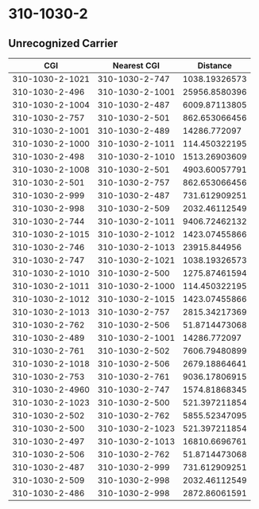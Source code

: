 # 310-1030-2
## Unrecognized Carrier


| CGI | Nearest CGI | Distance |
|-----|-------------|----------|
| 310-1030-2-1021 | 310-1030-2-747 | 1038.19326573 |
| 310-1030-2-496 | 310-1030-2-1001 | 25956.8580396 |
| 310-1030-2-1004 | 310-1030-2-487 | 6009.87113805 |
| 310-1030-2-757 | 310-1030-2-501 | 862.653066456 |
| 310-1030-2-1001 | 310-1030-2-489 | 14286.772097 |
| 310-1030-2-1000 | 310-1030-2-1011 | 114.450322195 |
| 310-1030-2-498 | 310-1030-2-1010 | 1513.26903609 |
| 310-1030-2-1008 | 310-1030-2-501 | 4903.60057791 |
| 310-1030-2-501 | 310-1030-2-757 | 862.653066456 |
| 310-1030-2-999 | 310-1030-2-487 | 731.612909251 |
| 310-1030-2-998 | 310-1030-2-509 | 2032.46112549 |
| 310-1030-2-744 | 310-1030-2-1011 | 9406.72462132 |
| 310-1030-2-1015 | 310-1030-2-1012 | 1423.07455866 |
| 310-1030-2-746 | 310-1030-2-1013 | 23915.844956 |
| 310-1030-2-747 | 310-1030-2-1021 | 1038.19326573 |
| 310-1030-2-1010 | 310-1030-2-500 | 1275.87461594 |
| 310-1030-2-1011 | 310-1030-2-1000 | 114.450322195 |
| 310-1030-2-1012 | 310-1030-2-1015 | 1423.07455866 |
| 310-1030-2-1013 | 310-1030-2-757 | 2815.34217369 |
| 310-1030-2-762 | 310-1030-2-506 | 51.8714473068 |
| 310-1030-2-489 | 310-1030-2-1001 | 14286.772097 |
| 310-1030-2-761 | 310-1030-2-502 | 7606.79480899 |
| 310-1030-2-1018 | 310-1030-2-506 | 2679.18864641 |
| 310-1030-2-753 | 310-1030-2-761 | 9036.17806915 |
| 310-1030-2-4960 | 310-1030-2-747 | 1574.81868345 |
| 310-1030-2-1023 | 310-1030-2-500 | 521.397211854 |
| 310-1030-2-502 | 310-1030-2-762 | 5855.52347095 |
| 310-1030-2-500 | 310-1030-2-1023 | 521.397211854 |
| 310-1030-2-497 | 310-1030-2-1013 | 16810.6696761 |
| 310-1030-2-506 | 310-1030-2-762 | 51.8714473068 |
| 310-1030-2-487 | 310-1030-2-999 | 731.612909251 |
| 310-1030-2-509 | 310-1030-2-998 | 2032.46112549 |
| 310-1030-2-486 | 310-1030-2-998 | 2872.86061591 |

